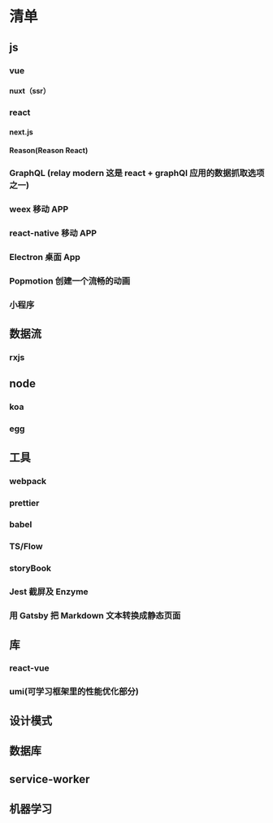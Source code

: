 # 清单

## js

### vue

#### nuxt（ssr）

### react

#### next.js

#### Reason(Reason React)

### GraphQL (relay modern 这是 react + graphQl 应用的数据抓取选项之一)

### weex 移动 APP

### react-native 移动 APP

### Electron 桌面 App

### Popmotion 创建一个流畅的动画

### 小程序

## 数据流

### rxjs

## node

### koa

### egg

## 工具

### webpack

### prettier

### babel

### TS/Flow

### storyBook

### Jest 截屏及 Enzyme

### 用 Gatsby 把 Markdown 文本转换成静态页面

## 库

### react-vue

### umi(可学习框架里的性能优化部分)

## 设计模式

## 数据库

## service-worker

## 机器学习
